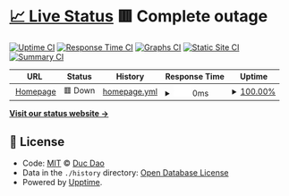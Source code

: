 # [📈 Live Status](https://dhduc.github.io/uptime) <!--live status--> **🟥 Complete outage**

[![Uptime CI](https://github.com/koj-co/upptime/workflows/Uptime%20CI/badge.svg)](https://github.com/koj-co/upptime/actions?query=workflow%3A%22Uptime+CI%22)
[![Response Time CI](https://github.com/koj-co/upptime/workflows/Response%20Time%20CI/badge.svg)](https://github.com/koj-co/upptime/actions?query=workflow%3A%22Response+Time+CI%22)
[![Graphs CI](https://github.com/koj-co/upptime/workflows/Graphs%20CI/badge.svg)](https://github.com/koj-co/upptime/actions?query=workflow%3A%22Graphs+CI%22)
[![Static Site CI](https://github.com/koj-co/upptime/workflows/Static%20Site%20CI/badge.svg)](https://github.com/koj-co/upptime/actions?query=workflow%3A%22Static+Site+CI%22)
[![Summary CI](https://github.com/koj-co/upptime/workflows/Summary%20CI/badge.svg)](https://github.com/koj-co/upptime/actions?query=workflow%3A%22Summary+CI%22)

<!--start: status pages-->
<!-- This summary is generated by Upptime (https://github.com/upptime/upptime) -->
<!-- Do not edit this manually, your changes will be overwritten -->
<!-- prettier-ignore -->
| URL | Status | History | Response Time | Uptime |
| --- | ------ | ------- | ------------- | ------ |
| <img alt="" src="https://favicons.githubusercontent.com/ducdh.com" height="13"> [Homepage](https://ducdh.com) | 🟥 Down | [homepage.yml](https://github.com/dhduc/uptime/commits/HEAD/history/homepage.yml) | <details><summary><img alt="Response time graph" src="./graphs/homepage/response-time-week.png" height="20"> 0ms</summary><br><a href="https://up.engo.pro/history/homepage"><img alt="Response time 649" src="https://img.shields.io/endpoint?url=https%3A%2F%2Fraw.githubusercontent.com%2Fdhduc%2Fuptime%2FHEAD%2Fapi%2Fhomepage%2Fresponse-time.json"></a><br><a href="https://up.engo.pro/history/homepage"><img alt="24-hour response time 0" src="https://img.shields.io/endpoint?url=https%3A%2F%2Fraw.githubusercontent.com%2Fdhduc%2Fuptime%2FHEAD%2Fapi%2Fhomepage%2Fresponse-time-day.json"></a><br><a href="https://up.engo.pro/history/homepage"><img alt="7-day response time 0" src="https://img.shields.io/endpoint?url=https%3A%2F%2Fraw.githubusercontent.com%2Fdhduc%2Fuptime%2FHEAD%2Fapi%2Fhomepage%2Fresponse-time-week.json"></a><br><a href="https://up.engo.pro/history/homepage"><img alt="30-day response time 0" src="https://img.shields.io/endpoint?url=https%3A%2F%2Fraw.githubusercontent.com%2Fdhduc%2Fuptime%2FHEAD%2Fapi%2Fhomepage%2Fresponse-time-month.json"></a><br><a href="https://up.engo.pro/history/homepage"><img alt="1-year response time 649" src="https://img.shields.io/endpoint?url=https%3A%2F%2Fraw.githubusercontent.com%2Fdhduc%2Fuptime%2FHEAD%2Fapi%2Fhomepage%2Fresponse-time-year.json"></a></details> | <details><summary><a href="https://up.engo.pro/history/homepage">100.00%</a></summary><a href="https://up.engo.pro/history/homepage"><img alt="All-time uptime 98.59%" src="https://img.shields.io/endpoint?url=https%3A%2F%2Fraw.githubusercontent.com%2Fdhduc%2Fuptime%2FHEAD%2Fapi%2Fhomepage%2Fuptime.json"></a><br><a href="https://up.engo.pro/history/homepage"><img alt="24-hour uptime 100.00%" src="https://img.shields.io/endpoint?url=https%3A%2F%2Fraw.githubusercontent.com%2Fdhduc%2Fuptime%2FHEAD%2Fapi%2Fhomepage%2Fuptime-day.json"></a><br><a href="https://up.engo.pro/history/homepage"><img alt="7-day uptime 100.00%" src="https://img.shields.io/endpoint?url=https%3A%2F%2Fraw.githubusercontent.com%2Fdhduc%2Fuptime%2FHEAD%2Fapi%2Fhomepage%2Fuptime-week.json"></a><br><a href="https://up.engo.pro/history/homepage"><img alt="30-day uptime 100.00%" src="https://img.shields.io/endpoint?url=https%3A%2F%2Fraw.githubusercontent.com%2Fdhduc%2Fuptime%2FHEAD%2Fapi%2Fhomepage%2Fuptime-month.json"></a><br><a href="https://up.engo.pro/history/homepage"><img alt="1-year uptime 98.59%" src="https://img.shields.io/endpoint?url=https%3A%2F%2Fraw.githubusercontent.com%2Fdhduc%2Fuptime%2FHEAD%2Fapi%2Fhomepage%2Fuptime-year.json"></a></details>

<!--end: status pages-->

[**Visit our status website →**](https://dhduc.github.io/uptime)

## 📄 License

- Code: [MIT](./LICENSE) © [Duc Dao](https://ducdh.com)
- Data in the `./history` directory: [Open Database License](https://opendatacommons.org/licenses/odbl/1-0/)
- Powered by [Upptime](https://github.com/upptime/upptime).
